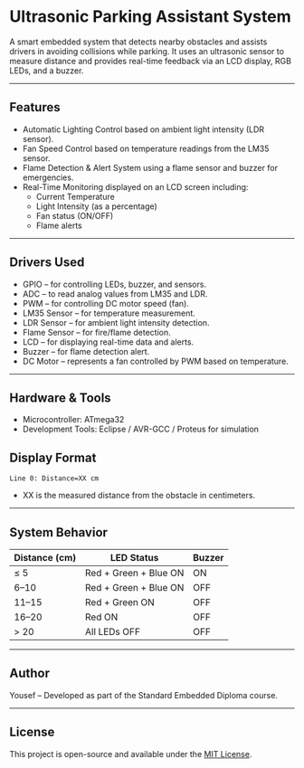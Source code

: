 # Ultrasonic Parking Assistant System

A smart embedded system that detects nearby obstacles and assists drivers in avoiding collisions while parking. It uses an ultrasonic sensor to measure distance and provides real-time feedback via an LCD display, RGB LEDs, and a buzzer.

---

## Features

- Automatic Lighting Control based on ambient light intensity (LDR sensor).
- Fan Speed Control based on temperature readings from the LM35 sensor.
- Flame Detection & Alert System using a flame sensor and buzzer for emergencies.
- Real-Time Monitoring displayed on an LCD screen including:
  - Current Temperature
  - Light Intensity (as a percentage)
  - Fan status (ON/OFF)
  - Flame alerts

---

## Drivers Used

- GPIO – for controlling LEDs, buzzer, and sensors.
- ADC – to read analog values from LM35 and LDR.
- PWM – for controlling DC motor speed (fan).
- LM35 Sensor – for temperature measurement.
- LDR Sensor – for ambient light intensity detection.
- Flame Sensor – for fire/flame detection.
- LCD – for displaying real-time data and alerts.
- Buzzer – for flame detection alert.
- DC Motor – represents a fan controlled by PWM based on temperature.

---

## Hardware & Tools

- Microcontroller: ATmega32
- Development Tools: Eclipse / AVR-GCC / Proteus for simulation

## Display Format

```
Line 0: Distance=XX cm
```

- XX is the measured distance from the obstacle in centimeters.

---


## System Behavior

| Distance (cm) | LED Status              | Buzzer |
|---------------|--------------------------|--------|
| ≤ 5           | Red + Green + Blue ON    | ON     |
| 6–10          | Red + Green + Blue ON    | OFF    |
| 11–15         | Red + Green ON           | OFF    |
| 16–20         | Red ON                   | OFF    |
| > 20          | All LEDs OFF             | OFF    |

---

## Author

Yousef – Developed as part of the Standard Embedded Diploma course.

---

## License

This project is open-source and available under the [MIT License](LICENSE).
